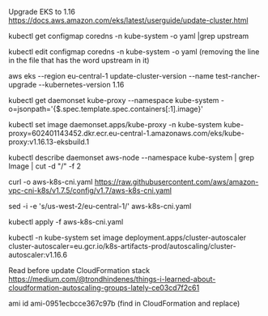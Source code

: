 Upgrade EKS to 1.16
https://docs.aws.amazon.com/eks/latest/userguide/update-cluster.html

kubectl get configmap coredns -n kube-system -o yaml |grep upstream

kubectl edit configmap coredns -n kube-system -o yaml (removing the line in the file that has the word upstream in it)

aws eks --region eu-central-1 update-cluster-version --name test-rancher-upgrade --kubernetes-version 1.16

kubectl get daemonset kube-proxy --namespace kube-system -o=jsonpath='{$.spec.template.spec.containers[:1].image}'

kubectl set image daemonset.apps/kube-proxy -n kube-system kube-proxy=602401143452.dkr.ecr.eu-central-1.amazonaws.com/eks/kube-proxy:v1.16.13-eksbuild.1

kubectl describe daemonset aws-node --namespace kube-system | grep Image | cut -d "/" -f 2

curl -o aws-k8s-cni.yaml https://raw.githubusercontent.com/aws/amazon-vpc-cni-k8s/v1.7.5/config/v1.7/aws-k8s-cni.yaml

sed -i -e 's/us-west-2/eu-central-1/' aws-k8s-cni.yaml

kubectl apply -f aws-k8s-cni.yaml

kubectl -n kube-system set image deployment.apps/cluster-autoscaler cluster-autoscaler=eu.gcr.io/k8s-artifacts-prod/autoscaling/cluster-autoscaler:v1.16.6

Read before update CloudFormation stack https://medium.com/@trondhindenes/things-i-learned-about-cloudformation-autoscaling-groups-lately-ce03cd7f2c61

ami id ami-0951ecbcce367c97b (find in CloudFormation and replace)
